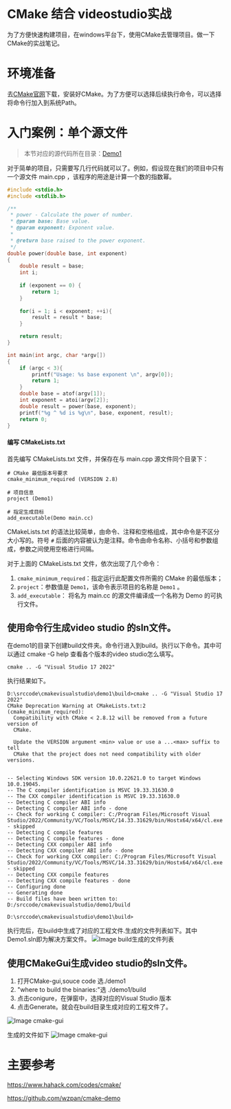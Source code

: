 
# CMake 结合 videostudio实战

为了方便快速构建项目，在windows平台下，使用CMake去管理项目。做一下CMake的实战笔记。

# 环境准备
去[CMake官网](https://hahack.com/codes/cmake)下载，安装好CMake。为了方便可以选择后续执行命令，可以选择将命令行加入到系统Path。

# 入门案例：单个源文件

> 本节对应的源代码所在目录：[Demo1](./Demo1)

对于简单的项目，只需要写几行代码就可以了。例如，假设现在我们的项目中只有一个源文件 main.cpp ，该程序的用途是计算一个数的指数幂。

``` C++
#include <stdio.h>
#include <stdlib.h>

/**
 * power - Calculate the power of number.
 * @param base: Base value.
 * @param exponent: Exponent value.
 *
 * @return base raised to the power exponent.
 */
double power(double base, int exponent)
{
    double result = base;
    int i;
    
    if (exponent == 0) {
        return 1;
    }
    
    for(i = 1; i < exponent; ++i){
        result = result * base;
    }

    return result;
}

int main(int argc, char *argv[])
{
    if (argc < 3){
        printf("Usage: %s base exponent \n", argv[0]);
        return 1;
    }
    double base = atof(argv[1]);
    int exponent = atoi(argv[2]);
    double result = power(base, exponent);
    printf("%g ^ %d is %g\n", base, exponent, result);
    return 0;
}
```

#### 编写 CMakeLists.txt ####

首先编写 CMakeLists.txt 文件，并保存在与 main.cpp 源文件同个目录下：

``` plain
# CMake 最低版本号要求
cmake_minimum_required (VERSION 2.8)

# 项目信息
project (Demo1)

# 指定生成目标
add_executable(Demo main.cc)
```

CMakeLists.txt 的语法比较简单，由命令、注释和空格组成，其中命令是不区分大小写的。符号 `#` 后面的内容被认为是注释。命令由命令名称、小括号和参数组成，参数之间使用空格进行间隔。

对于上面的 CMakeLists.txt 文件，依次出现了几个命令：

1. `cmake_minimum_required`：指定运行此配置文件所需的 CMake 的最低版本；
2. `project`：参数值是 `Demo1`，该命令表示项目的名称是 `Demo1` 。
3. `add_executable`： 将名为 main.cc 的源文件编译成一个名称为 Demo 的可执行文件。

## 使用命令行生成video studio 的sln文件。
在demo1的目录下创建build文件夹。命令行进入到build。执行以下命令。其中可以通过 cmake -G help 查看各个版本的video studio怎么填写。
```
cmake .. -G "Visual Studio 17 2022"
```
执行结果如下。
```
D:\srccode\cmakevisualstudio\demo1\build>cmake .. -G "Visual Studio 17 2022"
CMake Deprecation Warning at CMakeLists.txt:2 (cmake_minimum_required):
  Compatibility with CMake < 2.8.12 will be removed from a future version of
  CMake.

  Update the VERSION argument <min> value or use a ...<max> suffix to tell
  CMake that the project does not need compatibility with older versions.


-- Selecting Windows SDK version 10.0.22621.0 to target Windows 10.0.19045.
-- The C compiler identification is MSVC 19.33.31630.0
-- The CXX compiler identification is MSVC 19.33.31630.0
-- Detecting C compiler ABI info
-- Detecting C compiler ABI info - done
-- Check for working C compiler: C:/Program Files/Microsoft Visual Studio/2022/Community/VC/Tools/MSVC/14.33.31629/bin/Hostx64/x64/cl.exe - skipped
-- Detecting C compile features
-- Detecting C compile features - done
-- Detecting CXX compiler ABI info
-- Detecting CXX compiler ABI info - done
-- Check for working CXX compiler: C:/Program Files/Microsoft Visual Studio/2022/Community/VC/Tools/MSVC/14.33.31629/bin/Hostx64/x64/cl.exe - skipped
-- Detecting CXX compile features
-- Detecting CXX compile features - done
-- Configuring done
-- Generating done
-- Build files have been written to: D:/srccode/cmakevisualstudio/demo1/build

D:\srccode\cmakevisualstudio\demo1\build>
```
执行完后，在build中生成了对应的工程文件.生成的文件列表如下。其中Demo1.sln即为解决方案文件。
![Image build生成的文件列表](./images/demo1_buildfiles.png)

## 使用CMakeGui生成video studio的sln文件。
1. 打开CMake-gui,souce code 选./demo1
2. "where to build the binaries:"选 ./demo1/build
3. 点击conigure，在弹窗中，选择对应的Visual Studio 版本
4. 点击Generate。就会在build目录生成对应的工程文件了。

![Image cmake-gui](./images/demo1_cmakegui.png)

生成的文件如下
![Image cmake-gui](./images/demo1_cmakegui_buidfiles.png)








# 主要参考

https://www.hahack.com/codes/cmake/

https://github.com/wzpan/cmake-demo
